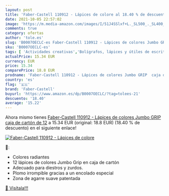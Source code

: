 ```yaml
---
layout: post
title: 'Faber-Castell 110912 - Lápices de colore al 18.40 % de descuento'
date: 2021-10-05 22:57:02
image: 'https://m.media-amazon.com/images/I/51J4SSlxf+L._SL500_._SL400_.jpg'
comments: true
category: ofertas
author: 'tole.es'
slug: 'B0007OECLC-es Faber-Castell 110912 - Lápices de colores Jumbo GRIP caja...'
sku: 'B0007OECLC-es'
tags: [ 'Actividades creativas','Bolígrafos, lápices y útiles de escritura','Juguetes','Juguetes y juegos','Lápices','Lápices de colores para adultos','Lápices de colores para niños','Material de escritura y dibujo para niños','Oficina y papelería','faber-castell','lápices', ]
actualPrice: 15.34 EUR
currency: EUR
price: 15.34
comparePrice: 18.8 EUR
prodname: 'Faber-Castell 110912 - Lápices de colores Jumbo GRIP  caja de cartón de 12'
country: 'es'
flag: '🇪🇸'
brand: 'Faber-Castell'
buyurl: 'https://www.amazon.es/dp/B0007OECLC/?tag=tolees-21'
descuento: '18.40'
average: '15.22'
---
```


Ahora mismo tienes [Faber-Castell 110912 - Lápices de colores Jumbo GRIP  caja de cartón de 12](https://www.amazon.es/dp/B0007OECLC/?tag=tolees-21) a 15.34 EUR (original: 18.8 EUR) (18.40 %  de descuento) en el siguiente enlace!

[![Faber-Castell 110912 - Lápices de colore](https://m.media-amazon.com/images/I/51J4SSlxf+L._SL500_._SL400_.jpg)](https://www.amazon.es/dp/B0007OECLC/?tag=tolees-21)

🔎:

- Colores radiantes
- 12 lápices de colores Jumbo Grip en caja de cartón
- Adecuado para diestros y zurdos.
- Plomo irrompible gracias a un encolado especial
- Zona de agarre suave patentada

[🛒 Visítala!!!](https://www.amazon.es/dp/B0007OECLC/?tag=tolees-21)
